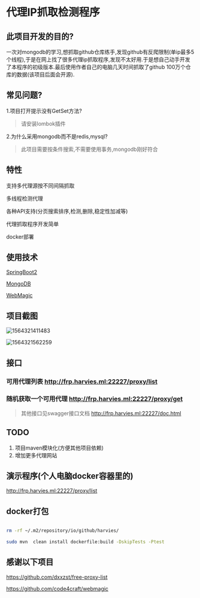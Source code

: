 # 代理IP抓取检测程序

## 此项目开发的目的?

一次对mongodb的学习,想抓取github仓库练手,发现github有反爬限制(单ip最多5个线程),于是在网上找了很多代理ip抓取程序,发现不太好用.于是想自己动手开发了本程序的初级版本.最后使用作者自己的电脑几天时间抓取了github 100万个仓库的数据(该项目后面会开源).

## 常见问题?

1.项目打开提示没有GetSet方法?

> 请安装lombok插件

2.为什么采用mongodb而不是redis,mysql?

> 此项目需要按条件搜索,不需要使用事务,mongodb刚好符合

## 特性

支持多代理源按不同间隔抓取

多线程检测代理

各种API支持(分页搜索排序,检测,删除,稳定性加减等)

代理抓取程序开发简单

docker部署

## 使用技术

[SpringBoot2](https://spring.io/projects/spring-boot)

[MongoDB](https://www.mongodb.com/)

[WebMagic](https://github.com/code4craft/webmagic)

## 项目截图

![1564321411483](/home/harvies/IdeaProjects/proxy-pool/images/README/1564321411483.png)

![1564321562259](/home/harvies/IdeaProjects/proxy-pool/images/README/1564321562259.png)

## 接口

### 可用代理列表 http://frp.harvies.ml:22227/proxy/list

### 随机获取一个可用代理 http://frp.harvies.ml:22227/proxy/get

> 其他接口见swagger接口文档 http://frp.harvies.ml:22227/doc.html

## TODO
1. 项目maven模块化(方便其他项目依赖)
2. 增加更多代理网站

## 演示程序(个人电脑docker容器里的)

http://frp.harvies.ml:22227/proxy/list


## docker打包

```bash

rm -rf ~/.m2/repository/io/github/harvies/
 
sudo mvn  clean install dockerfile:build -DskipTests -Ptest
```

## 感谢以下项目

https://github.com/dxxzst/free-proxy-list

https://github.com/code4craft/webmagic